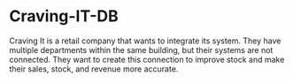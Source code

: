 # Craving-IT-DB
Craving It is a retail company that wants to integrate its system. They have multiple departments within the same building, but their systems are not connected. They want to create this connection to improve stock and make their sales, stock, and revenue more accurate. 
